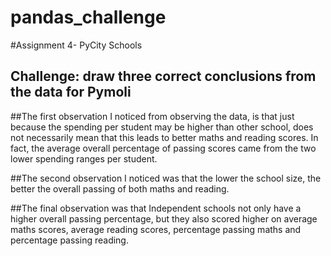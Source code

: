 # pandas_challenge
#Assignment 4- PyCity Schools
## Challenge: draw three correct conclusions from the data for Pymoli

##The first observation I noticed from observing the data, is that just because the spending per student may be higher than other school, does not necessarily mean that this leads to better maths and reading scores. In fact, the average overall percentage of passing scores came from the two lower spending ranges per student.

##The second observation I noticed was that the lower the school size, the better the overall passing of both maths and reading.

##The final observation was that Independent schools not only have a higher overall passing percentage, but they also scored higher on average maths scores, average reading scores, percentage passing maths and percentage passing reading. 
